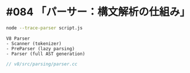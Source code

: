 # #084 「パーサー：構文解析の仕組み」

```bash
node --trace-parser script.js
```

```text
V8 Parser
- Scanner (tokenizer)
- PreParser (lazy parsing)
- Parser (full AST generation)
```

```cpp
// v8/src/parsing/parser.cc
```
